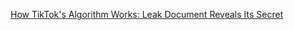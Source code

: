 
[How TikTok's Algorithm Works: Leak Document Reveals Its Secret](https://gizmodo.com/leaked-tiktok-doc-reveals-its-obvious-secret-to-an-addi-1848166901)
